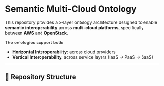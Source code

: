 # Semantic Multi-Cloud Ontology

This repository provides a 2-layer ontology architecture designed to enable **semantic interoperability** across **multi-cloud platforms**, specifically between **AWS** and **OpenStack**.

The ontologies support both:
- **Horizontal Interoperability**: across cloud providers
- **Vertical Interoperability**: across service layers (IaaS → PaaS → SaaS)

---

## 📂 Repository Structure
